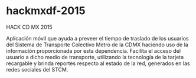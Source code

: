 # hackmxdf-2015
HACK CD MX 2015

Aplicación móvil que ayuda a preveer el tiempo de traslado de los usuarios del Sistema de Transporte Colectivo Metro de la CDMX haciendo uso de la información proporcionada por esta dependencia. Facilita el acceso del usuario a dicho medio de transporte, utilizando la tecnología de la tarjeta recargable y brinda reportes respecto al estado de la red, generados en las redes sociales del STCM. 